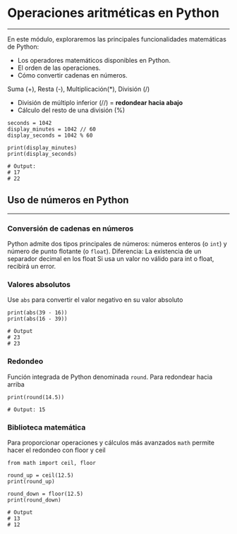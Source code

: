 # Operaciones aritméticas en Python
---
En este módulo, exploraremos las principales funcionalidades matemáticas de Python:

- Los operadores matemáticos disponibles en Python.
- El orden de las operaciones.
- Cómo convertir cadenas en números.

Suma (+), Resta (-), Multiplicación(*), División (/)
- División de múltiplo inferior (//) = **redondear hacia abajo**
- Cálculo del resto de una división (%)

```
seconds = 1042
display_minutes = 1042 // 60
display_seconds = 1042 % 60

print(display_minutes)
print(display_seconds)

# Output:
# 17
# 22
```

## Uso de números en Python
---
### Conversión de cadenas en números
Python admite dos tipos principales de números: números enteros (o `int`) y número de punto flotante (o `float`).
Diferencia:  La existencia de un separador decimal en los float
Si usa un valor no válido para int o float, recibirá un error.


### Valores absolutos
Use `abs` para convertir el valor negativo en su valor absoluto
```
print(abs(39 - 16))
print(abs(16 - 39))

# Output
# 23
# 23
```

### Redondeo
Función integrada de Python denominada `round`. Para redondear hacia arriba
```
print(round(14.5))

# Output: 15
```

### Biblioteca matemática
Para proporcionar operaciones y cálculos más avanzados
`math` permite hacer el redondeo con floor y ceil

```
from math import ceil, floor

round_up = ceil(12.5)
print(round_up)

round_down = floor(12.5)
print(round_down)

# Output
# 13
# 12
```
